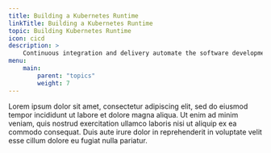 ```yaml
---
title: Building a Kubernetes Runtime
linkTitle: Building a Kubernetes Runtime
topic: Building Kubernetes Runtime
icon: cicd
description: >
    Continuous integration and delivery automate the software development lifecycle as much as possible.
menu:
    main:
        parent: "topics"
        weight: 7
---
```


Lorem ipsum dolor sit amet, consectetur adipiscing elit, sed do eiusmod tempor incididunt ut labore et dolore magna aliqua. Ut enim ad minim veniam, quis nostrud exercitation ullamco laboris nisi ut aliquip ex ea commodo consequat. Duis aute irure dolor in reprehenderit in voluptate velit esse cillum dolore eu fugiat nulla pariatur. 